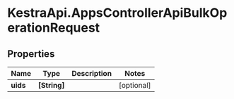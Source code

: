 # KestraApi.AppsControllerApiBulkOperationRequest

## Properties

Name | Type | Description | Notes
------------ | ------------- | ------------- | -------------
**uids** | **[String]** |  | [optional] 


